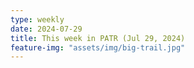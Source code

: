 ```yaml
---
type: weekly
date: 2024-07-29
title: This week in PATR (Jul 29, 2024)
feature-img: "assets/img/big-trail.jpg"
---
```



